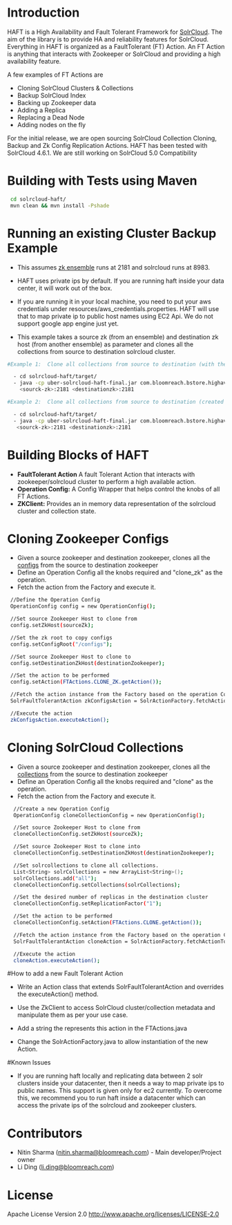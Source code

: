 # Introduction

HAFT is a High Availability and Fault Tolerant Framework for [SolrCloud]. The aim of the library
is to provide HA and reliability features for SolrCloud. Everything in HAFT is organized as a FaultTolerant (FT) Action. An FT Action is anything
that interacts with Zookeeper or SolrCloud and providing a high availability feature.

A few examples of FT Actions are


  - Cloning SolrCloud Clusters & Collections
  - Backup SolrCloud Index
  - Backing up Zookeeper data
  - Adding a Replica
  - Replacing a Dead Node
  - Adding nodes on the fly

For the initial release, we are open sourcing SolrCloud Collection Cloning, Backup and Zk Config Replication Actions.
HAFT has been tested with SolrCloud 4.6.1. We are still working on SolrCloud 5.0 Compatibility


# Building with Tests using Maven
```sh
 cd solrcloud-haft/
 mvn clean && mvn install -Pshade
```

# Running an existing Cluster Backup Example
  - This assumes [zk ensemble] runs at 2181 and solrcloud runs at 8983.

  - HAFT uses private ips by default. If you are running haft inside your data center, it will work out of the box.

  - If you are running it in your local machine, you need to put your aws credentials under resources/aws_credentials.properties. HAFT will
    use that to map private ip to public host names using EC2 Api. We do not support google app engine just yet.

  - This example takes a source zk (from an ensemble) and destination zk host (from another ensemble) as parameter
    and clones all the collections from source to destination solrcloud cluster.


```sh
#Example 1:  Clone all collections from source to destination (with the same collection names as the source).

  - cd solrcloud-haft/target/
  - java -cp uber-solrcloud-haft-final.jar com.bloomreach.bstore.highavailability.clients.SolrCloudCrossClusterBackup \
    <sourck-zk>:2181 <destinationzk>:2181
```


```sh
#Example 2:  Clone all collections from source to destination (created with suffix "_collectionnew").

  - cd solrcloud-haft/target/
  - java -cp uber-solrcloud-haft-final.jar com.bloomreach.bstore.highavailability.clients.SolrCloudCrossClusterBackupWithNewCollectionNames \
   <sourck-zk>:2181 <destinationzk>:2181
```


# Building Blocks of HAFT

  - <b>FaultTolerant Action</b> A fault Tolerant Action that interacts with zookeeper/solrcloud cluster to perform a high available action.
  - <b>Operation Config:</b> A Config Wrapper that helps control the knobs of all FT Actions.
  - <b>ZKClient:</b> Provides an in memory data representation of the solrcloud cluster and collection state.


# Cloning Zookeeper Configs
 - Given a source zookeeper and destination zookeeper, clones all the [configs] from the source to destination zookeeper
 - Define an Operation Config all the knobs required and "clone_zk" as the operation.
 - Fetch the action from the Factory and execute it.

```sh
 //Define the Operation Config
 OperationConfig config = new OperationConfig();

 //Set source Zookeeper Host to clone from
 config.setZkHost(sourceZk);

 //Set the zk root to copy configs
 config.setConfigRoot("/configs");

 //Set source Zookeeper Host to clone to
 config.setDestinationZkHost(destinationZookeeper);

 //Set the action to be performed
 config.setAction(FTActions.CLONE_ZK.getAction());

 //Fetch the action instance from the Factory based on the operation Config.
 SolrFaultTolerantAction zkConfigsAction = SolrActionFactory.fetchActionToPerform(config);

 //Execute the action
 zkConfigsAction.executeAction();
```

# Cloning SolrCloud Collections
 - Given a source zookeeper and destination zookeeper, clones all the [collections] from the source to destination zookeeper
 - Define an Operation Config all the knobs required and "clone" as the operation.
 - Fetch the action from the Factory and execute it.

```sh
  //Create a new Operation Config
  OperationConfig cloneCollectionConfig = new OperationConfig();

  //Set source Zookeeper Host to clone from
  cloneCollectionConfig.setZkHost(sourceZk);

  //Set source Zookeeper Host to clone into
  cloneCollectionConfig.setDestinationZkHost(destinationZookeeper);

  //Set solrcollections to clone all collections.
  List<String> solrCollections = new ArrayList<String>();
  solrCollections.add("all");
  cloneCollectionConfig.setCollections(solrCollections);

  //Set the desired number of replicas in the destination cluster
  cloneCollectionConfig.setReplicationFactor("1");

  //Set the action to be performed
  cloneCollectionConfig.setAction(FTActions.CLONE.getAction());

  //Fetch the action instance from the Factory based on the operation Config.
  SolrFaultTolerantAction cloneAction = SolrActionFactory.fetchActionToPerform(cloneCollectionConfig);

  //Execute the action
  cloneAction.executeAction();
```


#How to add a new Fault Tolerant Action

 - Write an Action class that extends SolrFaultTolerantAction and overrides the executeAction() method.

 - Use the ZkClient to access SolrCloud cluster/collection metadata and manipulate them as per your use case.

 - Add a string the represents this action in the FTActions.java

 - Change the SolrActionFactory.java to allow instantiation of the new Action.


#Known Issues
 - If you are running haft locally and replicating data between 2 solr clusters inside your datacenter, then it needs a way to map private ips to public names.
   This support is given only for ec2 currently. To overcome this, we recommend you to run haft inside a datacenter which can access the private ips
   of the solrcloud and zookeeper clusters.


# Contributors
 - Nitin Sharma (nitin.sharma@bloomreach.com) - Main developer/Project owner
 - Li Ding (li.ding@bloomreach.com)


# License

Apache License Version 2.0 http://www.apache.org/licenses/LICENSE-2.0


[SolrCloud]:https://cwiki.apache.org/confluence/display/solr/SolrCloud
[collections]:https://cwiki.apache.org/confluence/display/solr/Collections+API
[zk ensemble]:https://cwiki.apache.org/confluence/display/solr/Setting+Up+an+External+ZooKeeper+Ensemble
[configs]:https://cwiki.apache.org/confluence/display/solr/Using+ZooKeeper+to+Manage+Configuration+Files